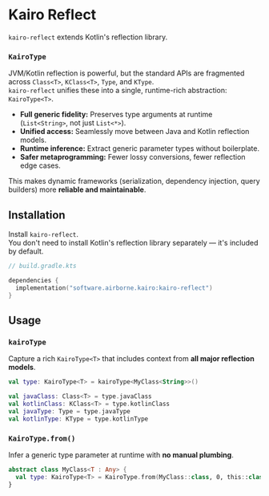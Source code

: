 # Kairo Reflect

`kairo-reflect` extends Kotlin's reflection library.

### `KairoType`

JVM/Kotlin reflection is powerful,
but the standard APIs are fragmented
across `Class<T>`, `KClass<T>`, `Type`, and `KType`.\
`kairo-reflect` unifies these into a single, runtime-rich abstraction: `KairoType<T>`.

- **Full generic fidelity:**
  Preserves type arguments at runtime (`List<String>`, not just `List<*>`).
- **Unified access:**
  Seamlessly move between Java and Kotlin reflection models.
- **Runtime inference:**
  Extract generic parameter types without boilerplate.
- **Safer metaprogramming:**
  Fewer lossy conversions, fewer reflection edge cases.

This makes dynamic frameworks (serialization, dependency injection, query builders)
more **reliable and maintainable**.

## Installation

Install `kairo-reflect`.\
You don't need to install Kotlin's reflection library separately —
it's included by default.

```kotlin
// build.gradle.kts

dependencies {
  implementation("software.airborne.kairo:kairo-reflect")
}
```

## Usage

### `kairoType`

Capture a rich `KairoType<T>` that includes context from **all major reflection models**.

```kotlin
val type: KairoType<T> = kairoType<MyClass<String>>()

val javaClass: Class<T> = type.javaClass
val kotlinClass: KClass<T> = type.kotlinClass
val javaType: Type = type.javaType
val kotlinType: KType = type.kotlinType
```

### `KairoType.from()`

Infer a generic type parameter at runtime with **no manual plumbing**.

```kotlin
abstract class MyClass<T : Any> {
  val type: KairoType<T> = KairoType.from(MyClass::class, 0, this::class)
}
```
